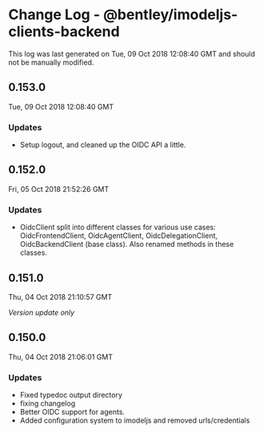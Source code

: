 # Change Log - @bentley/imodeljs-clients-backend

This log was last generated on Tue, 09 Oct 2018 12:08:40 GMT and should not be manually modified.

## 0.153.0
Tue, 09 Oct 2018 12:08:40 GMT

### Updates

- Setup logout, and cleaned up the OIDC API a little. 

## 0.152.0
Fri, 05 Oct 2018 21:52:26 GMT

### Updates

- OidcClient split into different classes for various use cases: OidcFrontendClient, OidcAgentClient, OidcDelegationClient, OidcBackendClient (base class). Also renamed methods in these classes. 

## 0.151.0
Thu, 04 Oct 2018 21:10:57 GMT

*Version update only*

## 0.150.0
Thu, 04 Oct 2018 21:06:01 GMT

### Updates

- Fixed typedoc output directory
- fixing changelog
- Better OIDC support for agents. 
- Added configuration system to imodeljs and removed urls/credentials

